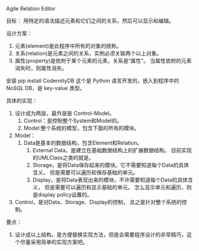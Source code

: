 Agile Relation Editor 

目标：
  用特定的语法描述元素和它们之间的关系，然后可以显示和编辑。
  
设计方案：
1. 元素(element)是此程序中所有的对象的统称。
1. 关系(relation)是元素之间的关系，实例必须关联两个以上对象。
1. 属性(property)是依附于某个元素的元素，关系是“属性”。
  当属性依附的元素消失时，则属性消失。
  
安装
pip install CodernityDB
这个是 Python 语言开发的，嵌入到程序中的NoSQL DB，是 key-value 类型。
   
具体的实现：
1. 设计成为两层，最外层是 Control-Model。
    1. Control：是控制整个System和Model的。
    1. Model:整个系统的模型，包含下面的所有的模块。
1. Model：
    1. Data是基本的数据结构，包含Element和Relation。
        1. External Data，是建立在基础数据结构上的扩展数据结构。
           目前实现的UMLClass之类的就是。
        1. Storage，是将Data保存起来的模块。它不需要知道每个Data的具体含义，
           但是需要可以遍历和保存基础的单元。
        1. Display，是将Data表现出来的模块，不许需要知道每个Data的具体含义，
           但是需要可以遍历和显示基础的单元。
           怎么显示单元和遍历，则是display policy设置的。
1. Control，是对Data、Storage、Display的控制，
   总之是针对整个系统的控制。

要点：   
1. 设计成以上结构，是方便替换实现方法，但是会需要程序设计的非常精巧，这个尽量采用简单的实现方案吧。
